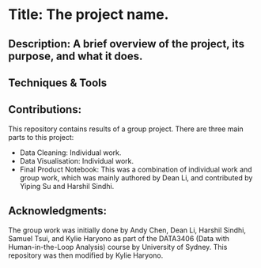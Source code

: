 # Title: The project name.

## Description: A brief overview of the project, its purpose, and what it does.

## Techniques & Tools

## Contributions:

This repository contains results of a group project. There are three main parts to this project:
- Data Cleaning: Individual work.
- Data Visualisation: Individual work.
- Final Product Notebook: This was a combination of individual work and group work, which was mainly authored by Dean Li, and contributed by Yiping Su and Harshil Sindhi.

## Acknowledgments: 

The group work was initially done by Andy Chen, Dean Li, Harshil Sindhi, Samuel Tsui, and Kylie Haryono as part of the DATA3406 (Data with Human-in-the-Loop Analysis) course by University of Sydney. This repository was then modified by Kylie Haryono.

